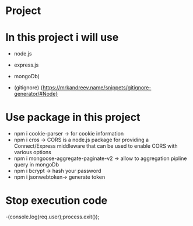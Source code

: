 # Project 
# In this project i will use 
- node.js
- express.js
- mongoDb)

- (gitignore) {https://mrkandreev.name/snippets/gitignore-generator/#Node}

# Use package in this project
- npm i cookie-parser -> for cookie information
- npm i cros -> CORS is a node.js package for providing a Connect/Express middleware that can be used to enable CORS with various options
- npm i mongoose-aggregate-paginate-v2 -> allow to aggregation pipline query in mongoDb
- npm i bcrypt  -> hash your password 
- npm i jsonwebtoken-> generate token

# Stop execution code
-(console.log(req.user);process.exit());
